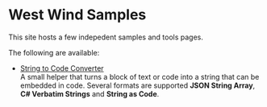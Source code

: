 # West Wind Samples

This site hosts a few indepedent samples and tools pages.

<div style="clear: both" />

The following are available:

* [String to Code Converter](./StringToCodeConverter/)  
A small helper that turns a block of text or code into a string that can be embedded in code. Several formats are supported **JSON String Array**, **C# Verbatim Strings** and **String as Code**.